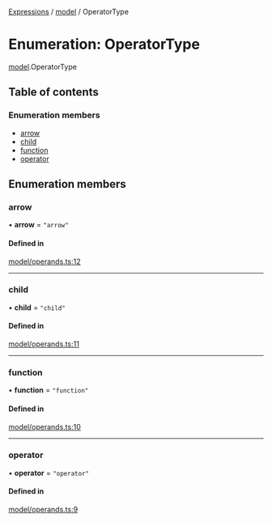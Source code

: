 [Expressions](../README.md) / [model](../modules/model.md) / OperatorType

# Enumeration: OperatorType

[model](../modules/model.md).OperatorType

## Table of contents

### Enumeration members

- [arrow](model.OperatorType.md#arrow)
- [child](model.OperatorType.md#child)
- [function](model.OperatorType.md#function)
- [operator](model.OperatorType.md#operator)

## Enumeration members

### arrow

• **arrow** = `"arrow"`

#### Defined in

[model/operands.ts:12](https://github.com/FlavioLionelRita/js-expressions/blob/5f366b7/src/lib/model/operands.ts#L12)

___

### child

• **child** = `"child"`

#### Defined in

[model/operands.ts:11](https://github.com/FlavioLionelRita/js-expressions/blob/5f366b7/src/lib/model/operands.ts#L11)

___

### function

• **function** = `"function"`

#### Defined in

[model/operands.ts:10](https://github.com/FlavioLionelRita/js-expressions/blob/5f366b7/src/lib/model/operands.ts#L10)

___

### operator

• **operator** = `"operator"`

#### Defined in

[model/operands.ts:9](https://github.com/FlavioLionelRita/js-expressions/blob/5f366b7/src/lib/model/operands.ts#L9)
